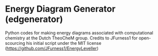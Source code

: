 # Energy Diagram Generator (edgenerator)
Python codes for making energy diagrams associated with computational chemistry at the Dutch TheoCheM group.
Credits to JFurness1 for open-scourcing his initial script under the MIT license (https://github.com/JFurness1/EnergyLeveller)  
